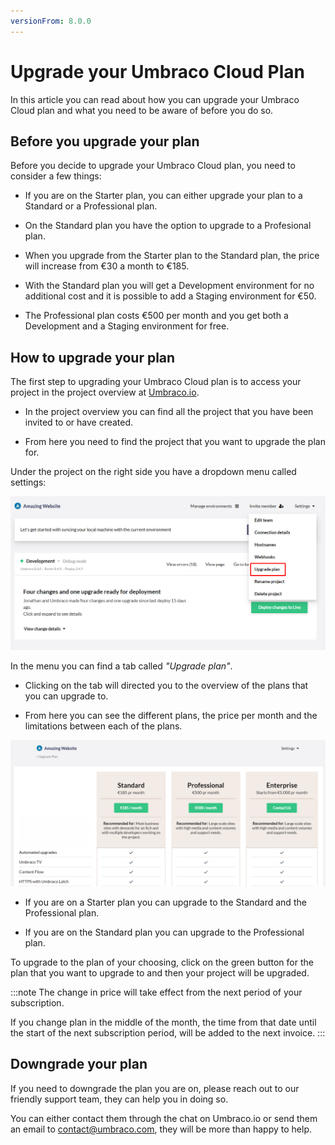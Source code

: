 ```yaml
---
versionFrom: 8.0.0
---
```


# Upgrade your Umbraco Cloud Plan
In this article you can read about how you can upgrade your Umbraco Cloud plan and what you need to be aware of before you do so.

## Before you upgrade your plan
Before you decide to upgrade your Umbraco Cloud plan, you need to consider a few things:

 - If you are on the Starter plan, you can either upgrade your plan to a Standard or a Professional plan.

- On the Standard plan you have the option to upgrade to a Profesional plan.


- When you upgrade from the Starter plan to the Standard plan, the price will increase from €30 a month to €185.

- With the Standard plan you will get a Development environment for no additional cost and it is possible to add a Staging environment for €50.

- The Professional plan costs €500 per month and you get both a Development and a Staging environment for free.



## How to upgrade your plan

The first step to upgrading your Umbraco Cloud plan is to access your project in the project overview at [Umbraco.io](https://www.s1.umbraco.io/projects). 

- In the project overview you can find all the project that you have been invited to or have created.

- From here you need to find the project that you want to upgrade the plan for.

Under the project on the right side you have a dropdown menu called settings:

![Upgrade plan step 1](images/step_1.png)

In the menu you can find a tab called *"Upgrade plan"*.

- Clicking on the tab will directed you to the overview of the plans that you can upgrade to.

- From here you can see the different plans, the price per month and the limitations between each of the plans.

![Upgrade plane step2](images/step_2.png)


- If you are on a Starter plan you can upgrade to the Standard and the Professional plan.

- If you are on the Standard plan you can upgrade to the Professional plan.


To upgrade to the plan of your choosing, click on the green button for the plan that you want to upgrade to and then your project will be upgraded.
 
:::note
The change in price will take effect from the next period of your subscription.

If you change plan in the middle of the month, the time from that date until the start of the next subscription period, will be added to the next invoice.
:::



## Downgrade your plan

If you need to downgrade the plan you are on, please reach out to our friendly support team, they can help you in doing so.

You can either contact them through the chat on Umbraco.io or send them an email to contact@umbraco.com, they will be more than happy to help.
